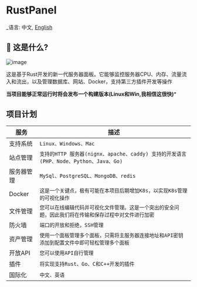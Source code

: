 <!--
 * @Descripttion: 
 * @version: 
 * @Author: Wynters
 * @Date: 2024-05-21 17:01:41
 * @LastEditTime: 2024-05-29 21:31:16
 * @FilePath: \RustPanel\README.cn-zh.md
-->
# RustPanel

_语言: 中文, [English](README.md)

## 🤔 这是什么?
![image](https://github.com/WyntersN/RustPanel/assets/27792650/5080e1e5-24f5-4fdc-a85e-be45061626b5)

这是基于Rust开发的新一代服务器面板。它能够监控服务器CPU、内存、流量流入和流出，以及管理数据库、网站、Docker，支持第三方插件开发等操作

**当项目能够正常运行时将会发布一个构建版本(Linux和Win,我相信这很快)***

## 项目计划

|服务 |描述|
|----------------|--------------------------------|
|支持系统|`Linux、Windows、Mac`
|站点管理|`支持的HTTP 服务器(nignx、apache、caddy) 支持的开发语言 (PHP、Node、Python、Java、Go)`
|服务器管理|`MySql、PostgreSQL、MongoDB、redis`
|Docker|`这是一个关键点，极有可能在本项目后期增加K8s，以实现K8s管理的可视化操作`
|文件管理|`您可以在线编辑代码并可视化文件管理。这是一个突出的安全问题，因此我们将在传输和保存过程中对文件进行加密`
|防火墙|`端口的开放和拒绝，SSH管理`
|资产管理|`使用一个面板管理多个面板，只需将主服务器连接地址和API密钥添加到配置文件中即可轻松管理多个面板`
|开放API|`您可以使用API自行管理`
|插件|`将实现支持Rust、Go、C和C++开发的插件`
|国际化|`中文、英语`
